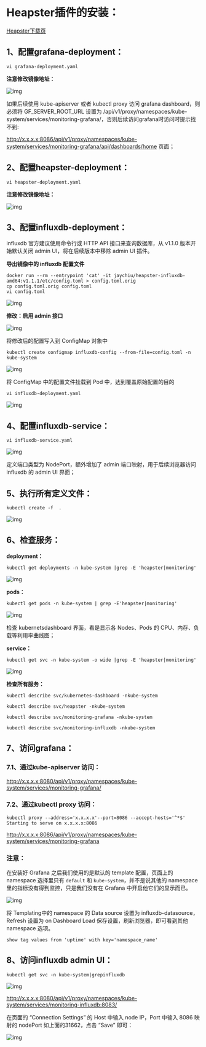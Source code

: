 # Heapster插件的安装：

[Heapster下载页](https://github.com/kubernetes/heapster/releases)

## 1、配置grafana-deployment：

```shell
vi grafana-deployment.yaml
```

**注意修改镜像地址：**

![img](../images/heapster-1.png)

如果后续使用 kube-apiserver 或者 kubectl proxy 访问 grafana dashboard，则必须将 GF_SERVER_ROOT_URL 设置为 /api/v1/proxy/namespaces/kube-system/services/monitoring-grafana/，否则后续访问grafana时访问时提示找不到:

<http://x.x.x.x:8086/api/v1/proxy/namespaces/kube-system/services/monitoring-grafana/api/dashboards/home> 页面；

## 2、配置heapster-deployment：

```shell
vi heapster-deployment.yaml
```

**注意修改镜像地址：**

![img](../images/heapster-2.png)

## 3、配置influxdb-deployment：

influxdb 官方建议使用命令行或 HTTP API 接口来查询数据库，从 v1.1.0 版本开始默认关闭 admin UI，将在后续版本中移除 admin UI 插件。

**导出镜像中的 influxdb 配置文件**

```shell
docker run --rm --entrypoint 'cat' -it jaychiu/heapster-influxdb-amd64:v1.1.1/etc/config.toml > config.toml.orig
cp config.toml.orig config.toml
vi config.toml
```

![img](../images/heapster-4.png)

**修改：启用 admin 接口**

![img](../images/heapster-5.png)

将修改后的配置写入到 ConfigMap 对象中

```shell
kubectl create configmap influxdb-config --from-file=config.toml -n kube-system
```

![img](../images/heapster-6.png)

将 ConfigMap 中的配置文件挂载到 Pod 中，达到覆盖原始配置的目的

```shell
vi influxdb-deployment.yaml
```

![img](../images/heapster-3.png)

## 4、配置influxdb-service：

```shell
vi influxdb-service.yaml
```

![img](../images/heapster-7.png)

定义端口类型为 NodePort，额外增加了 admin 端口映射，用于后续浏览器访问 influxdb 的 admin UI 界面；

## 5、执行所有定义文件：

```shell
kubectl create -f  .
```

![img](../images/heapster-8.png)

## 6、检查服务：

**deployment：**

```shell
kubectl get deployments -n kube-system |grep -E 'heapster|monitoring'
```
![img](../images/heapster-9.png)

**pods：**

```shell
kubectl get pods -n kube-system | grep -E'heapster|monitoring'
```
![img](../images/heapster-10.png)

检查 kubernetsdashboard 界面，看是显示各 Nodes、Pods 的 CPU、内存、负载等利用率曲线图；

**service：**

```shell
kubectl get svc -n kube-system -o wide |grep -E 'heapster|monitoring'
```

![img](../images/heapster-11.png)

**检查所有服务：**

```shell
kubectl describe svc/kubernetes-dashboard -nkube-system
```
```shell
kubectl describe svc/heapster -nkube-system
```
```shell
kubectl describe svc/monitoring-grafana -nkube-system
```
```shell
kubectl describe svc/monitoring-influxdb -nkube-system
```
## 7、访问grafana：

### 7.1、通过kube-apiserver 访问：

<http://x.x.x.x:8080/api/v1/proxy/namespaces/kube-system/services/monitoring-grafana/>

### 7.2、通过kubectl proxy 访问：

```shell
kubectl proxy --address='x.x.x.x'--port=8086 --accept-hosts='^*$'
Starting to serve on x.x.x.x:8086
```

<http://x.x.x.x:8086/api/v1/proxy/namespaces/kube-system/services/monitoring-grafana>

### 注意：

在安装好 Grafana 之后我们使用的是默认的 template 配置，页面上的 namespace 选择里只有 `default` 和 `kube-system`，并不是说其他的 namespace 里的指标没有得到监控，只是我们没有在 Grafana 中开启他它们的显示而已。

![img](../images/heapster-12.png)

将 Templating中的 namespace 的 Data source 设置为 influxdb-datasource，Refresh 设置为 on Dashboard Load 保存设置，刷新浏览器，即可看到其他namespace 选项。

```shell
show tag values from 'uptime' with key='namespace_name'
```

## 8、访问influxdb admin UI：

```shell
kubectl get svc -n kube-system|grepinfluxdb
```

![img](../images/heapster-13.png)

<http://x.x.x.x:8080/api/v1/proxy/namespaces/kube-system/services/monitoring-influxdb:8083/>

在页面的 “Connection Settings” 的 Host 中输入 node IP，Port 中输入 8086 映射的 nodePort 如上面的31662，点击 “Save” 即可：

![img](../images/heapster-14.png)
